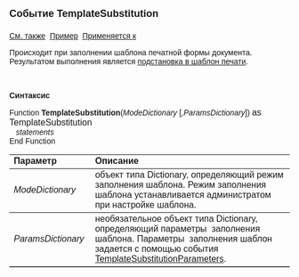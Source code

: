 ﻿<html>
<head>
<title>Системное событие TemplateSubstitution</title>
<style type="text/css">
.auto-style1 {
	text-decoration: underline;
}
.auto-style2 {
	font-family: Arial;
}
</style>
</head>

<body>

<p><strong><font size="4" face="Arial">Событие TemplateSubstitution<br>
<br>
</font></strong><font face="Arial"><a href="TemplateSubstitutionParameters.html">См. также</a>&nbsp;
<span class="auto-style1">Пример</span>&nbsp; <a href="../Defs/doc.html">
Применяется к</a></font></p>

<p class="label"><font face="Arial">Происходит при заполнении шаблона печатной 
формы документа. Результатом выполнения является
<a href="../Functions/TemplateSubstitution.html">подстановка в шаблон печати</a>. </font></p>

<p class="label">&nbsp;</p>

<p class="label"><font face="Arial"><b>Синтаксис</b></font></p>

<p><span class="auto-style2">Function</span><font face="Arial"> <strong>
TemplateSubstitution</strong>(<em>ModeDictionary </em>[<em>,ParamsDictionary</em>])
<font face="Arial" size="3">as TemplateSubstitution</font><br>
<em>&nbsp;&nbsp; statements</em><br>
End <span class="auto-style2">Function</span> </font></p>

<table border="1" cellPadding="5" cols="2" frame="below" rules="rows">
<TBODY>
  <tr vAlign="top">
    <td class="label" width="29%"><font face="Arial"><b>Параметр</b></font></td>
    <td class="label" width="71%"><font face="Arial"><strong>Описание</strong></font></td>
  </tr>
    <tr>
    <td width="29%"><font face="Arial"><em>ModeDictionary </em></font></td>
    <td width="71%"><font face="Arial">объект типа Dictionary, 
	определяющий режим заполнения шаблона. Режим заполнения шаблона 
	устанавливается администратом при настройке шаблона.</font></td>
    </tr>
  <tr>
    <td width="29%"><font face="Arial"><em>ParamsDictionary</em></font></td>
    <td width="71%"><font face="Arial">необязательное объект типа Dictionary, 
	определяющий параметры&nbsp; заполнения шаблона. Параметры&nbsp; заполнения 
	шаблон задается с помощью события
	<a href="TemplateSubstitutionParameters.html">TemplateSubstitutionParameters</a>.</font></td>
  </tr>
    </table>

</body>
</html>
